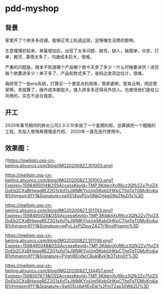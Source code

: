 # pdd-myshop


## 背景

家里开了个拼多多店铺，能够正常上轨道运营，足够赚生活费的那种。

生意慢慢好起来，单量增加后，出现了太多问题，缺货，缺人，缺面单，仓库，打单，搬货...事情太多了，沟通成本巨大，很难。

严重的问题是，根本不知道哪个产品哪个款今天卖了多少！什么时候要进货！进货每个款要进多少！单子多了，产品和款式多了，爸妈边发货边估计，很难。

我研究了一些erp系统，打算买一个便宜点的用用，管家婆啊，管易云啊，网店管家啊，贵就算了，操作成本都挺大，接入拼多多还得另外找人。也难怪他们是给公司用的，实在不适合我家。

## 开工
2020年春节期间的肺炎公司2.3-2.10多放了一个星期的假，总算搞完一个粗糙的工程，先投入使用再慢慢迭代吧。
2020年一直在迭代使用中。

## 效果图：
![https://meiliqin.oss-cn-beijing.aliyuncs.com/blog/IMG20200827_101003.png]

https://meiliqin.oss-cn-beijing.aliyuncs.com/blog/IMG20200827_101003.png?Expires=1598495014&OSSAccessKeyId=TMP.3KjbknXcR6cz3Qfk2Zv7fyiZXDoEb2CXxBHwpgREZ2G1sXdTsJWMKYjvUm5KpbGHKpCThqTgTGMcKn4jaB1rjhmgomXfY1&Signature=naXS14qvPUy0NkCHagG9pZNsD1o%3D

https://meiliqin.oss-cn-beijing.aliyuncs.com/blog/IMG20200827_101743.png?Expires=1598495028&OSSAccessKeyId=TMP.3KjbknXcR6cz3Qfk2Zv7fyiZXDoEb2CXxBHwpgREZ2G1sXdTsJWMKYjvUm5KpbGHKpCThqTgTGMcKn4jaB1rjhmgomXfY1&Signature=mPyLJyPIZbuyZAZTr16colPoamo%3D

https://meiliqin.oss-cn-beijing.aliyuncs.com/blog/IMG20200827_101748.png?Expires=1598495048&OSSAccessKeyId=TMP.3KjbknXcR6cz3Qfk2Zv7fyiZXDoEb2CXxBHwpgREZ2G1sXdTsJWMKYjvUm5KpbGHKpCThqTgTGMcKn4jaB1rjhmgomXfY1&Signature=PVghl8DxNcC8ukjBxk1b3Tshn0Y%3D

https://meiliqin.oss-cn-beijing.aliyuncs.com/blog/IMG20200827_134457.png?Expires=1598507673&OSSAccessKeyId=TMP.3KjbknXcR6cz3Qfk2Zv7fyiZXDoEb2CXxBHwpgREZ2G1sXdTsJWMKYjvUm5KpbGHKpCThqTgTGMcKn4jaB1rjhmgomXfY1&Signature=SwIO5UdsHlEyEib%2FmT2sp30Wb2U%3D
